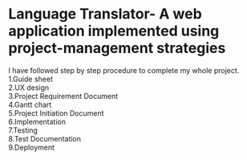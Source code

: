 # Language Translator- A web application implemented using project-management strategies

I have followed step by step procedure to complete my whole project.
<br/>
1.Guide sheet<br/>
2.UX design<br/>
3.Project Requirement Document<br/>
4.Gantt chart<br/>
5.Project Initiation Document<br/>
6.Implementation<br/>
7.Testing<br/>
8.Test Documentation<br/>
9.Deployment<br/>
